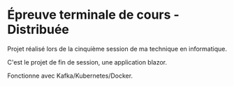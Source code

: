 # Épreuve terminale de cours - Distribuée

Projet réalisé lors de la cinquième session de ma technique en informatique.

C'est le projet de fin de session, une application blazor.

Fonctionne avec Kafka/Kubernetes/Docker.
